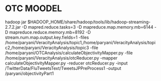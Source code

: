 # OTC MOODEL
hadoop jar $HADOOP_HOME/share/hadoop/tools/lib/hadoop-streaming-2.7.2.jar -D mapred.reduce.tasks=3
 -D mapreduce.map.memory.mb=6144 -D mapreduce.reduce.memory.mb=8192 -D stream.num.map.output.key.fields=1
 -files /home/paryani/VeracityAnalysis/topic1,/home/paryani/VeracityAnalysis/topic2,/home/paryani/VeracityAnalysis/topic3
 -file /home/paryani/OTCAnalysis/calculateObjectivityMapper.py
 -file /home/paryani/VeracityAnalysis/otcReducer.py -mapper calculateObjectivityMapper.py -reducer otcReducer.py
 -input /TwitterData/FluTweetsText/TweetsJPPreProcess1 -output /paryani/objectivityPart1

